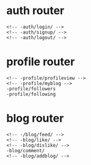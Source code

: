 # auth router
    <!-- -auth/login/ -->
    <!-- -auth/signup/ -->
    <!-- -auth/logout/ -->
# profile router
    <!-- -profile/profileview -->
    <!-- -profile/myblog -->
    -profile/followers
    -profile/following
# blog router
    <!-- -/blog/feed/ -->
    <!-- -blog/like/ -->
    <!-- -blog/dislike/ -->
    -blog/comment/
    <!-- -blog/addblog/ -->